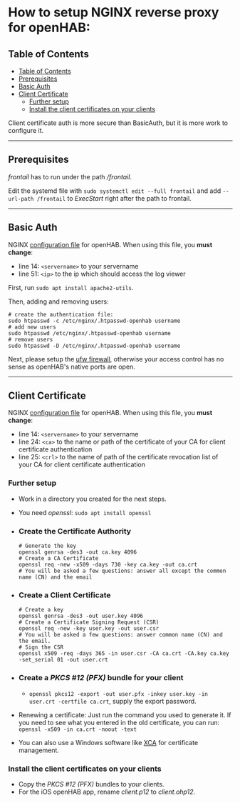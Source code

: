 # How to setup NGINX reverse proxy for openHAB:

## Table of Contents
- [Table of Contents](#table-of-contents)
- [Prerequisites](#prerequisites)
- [Basic Auth](#basic-auth)
- [Client Certificate](#client-certificate)
  - [Further setup](#further-setup)
  - [Install the client certificates on your clients](#install-the-client-certificates-on-your-clients)

Client certificate auth is more secure than BasicAuth, but it is more work to configure it.

***
## Prerequisites

_frontail_ has to run under the path _/frontail_.

Edit the systemd file with `sudo systemctl edit --full frontail` and add `--url-path /frontail` to _ExecStart_ right after the path to frontail.

***
## Basic Auth

NGINX [configuration file](openhab-basicauth) for openHAB.
When using this file, you __must change__:
* line 14: ``<servername>`` to your servername
* line 51: ``<ip>`` to the ip which should access the log viewer

First, run ``sudo apt install apache2-utils``.

Then, adding and removing users:
```shell
# create the authentication file: 
sudo htpasswd -c /etc/nginx/.htpasswd-openhab username
# add new users
sudo htpasswd /etc/nginx/.htpasswd-openhab username
# remove users
sudo htpasswd -D /etc/nginx/.htpasswd-openhab username
```

Next, please setup the [ufw firewall](/_openhab/README.md), otherwise your access control has no sense as openHAB's native ports are open.

***
## Client Certificate

NGINX [configuration file](openhab-clientcert) for openHAB. When using this file, you __must change__:
* line 14: ``<servername>`` to your servername
* line 24: ``<ca>`` to the name or path of the certificate of your CA for client certificate authentication
* line 25: ``<crl>`` to the name of path of the certificate revocation list of your CA for client certificate authentication

### Further setup
* Work in a directory you created for the next steps.
* You need _openssl_: ``sudo apt install openssl``
* ### Create the Certificate Authority
  ```shell
  # Generate the key
  openssl genrsa -des3 -out ca.key 4096
  # Create a CA Certificate
  openssl req -new -x509 -days 730 -key ca.key -out ca.crt
  # You will be asked a few questions: answer all except the common name (CN) and the email
  ```
* ### Create a Client Certificate
  ```shell
  # Create a key
  openssl genrsa -des3 -out user.key 4096
  # Create a Certificate Signing Request (CSR)
  openssl req -new -key user.key -out user.csr
  # You will be asked a few questions: answer common name (CN) and the email.
  # Sign the CSR
  openssl x509 -req -days 365 -in user.csr -CA ca.crt -CA.key ca.key -set_serial 01 -out user.crt
  ```
* ### Create a _PKCS #12 (PFX)_ bundle for your client
  * ``openssl pkcs12 -export -out user.pfx -inkey user.key -in user.crt -certfile ca.crt``, supply the export password.


* Renewing a certificate: Just run the command you used to generate it. If you need to see what you entered in the old certificate, you can run: ``openssl -x509 -in ca.crt -noout -text``

* You can also use a Windows software like [XCA](https://hohnstaedt.de/xca/) for certificate management. 

### Install the client certificates on your clients
* Copy the _PKCS #12 (PFX)_ bundles to your clients.
* For the iOS openHAB app, rename _client.p12_ to _client.ohp12_.